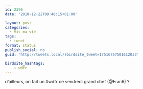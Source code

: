 ```yaml
---
id: 2396
date: '2010-12-22T09:48:15+01:00'

layout: post
categories:
  - Vis ma vie
tags:
  - tweet
format: status
publish_social: no
guid: 'http://tweets.local/?birdsite_tweet=17516757501612033'

birdsite_hashtags:
    - wdfr
---
```


d’ailleurs, on fait un #wdfr ce vendredi grand chef (@Fran6) ?
